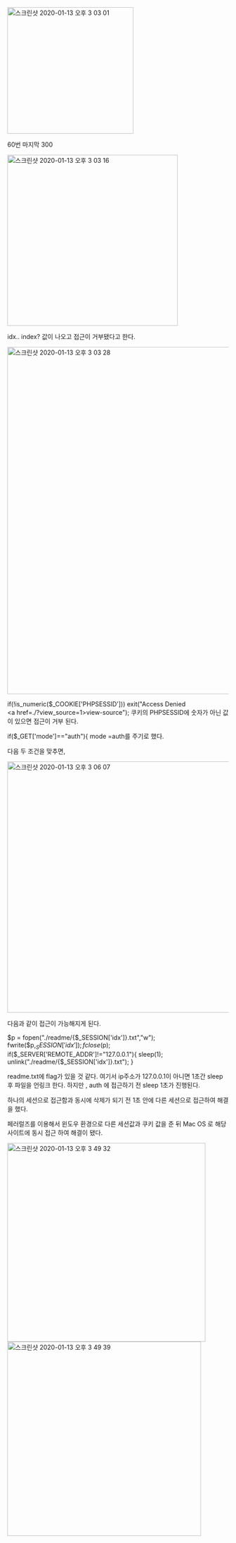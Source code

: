 <img width="287" alt="스크린샷 2020-01-13 오후 3 03 01" src="https://user-images.githubusercontent.com/54495632/72235596-6763de00-3616-11ea-86e1-72ecce384526.png">

60번 마지막 300

<img width="388" alt="스크린샷 2020-01-13 오후 3 03 16" src="https://user-images.githubusercontent.com/54495632/72235604-6d59bf00-3616-11ea-9429-0ebcacb398b3.png">

idx.. index? 값이 나오고 접근이 거부됐다고 한다.

<img width="788" alt="스크린샷 2020-01-13 오후 3 03 28" src="https://user-images.githubusercontent.com/54495632/72235612-7cd90800-3616-11ea-9675-de680adf5dcf.png">

if(!is_numeric($_COOKIE['PHPSESSID'])) exit("Access Denied<br><a href=./?view_source=1>view-source</a>");
쿠키의 PHPSESSID에 숫자가 아닌 값이 있으면 접근이 거부 된다.

if($_GET['mode']=="auth"){
mode =auth를 주기로 했다.

다음 두 조건을 맞추면,

<img width="570" alt="스크린샷 2020-01-13 오후 3 06 07" src="https://user-images.githubusercontent.com/54495632/72235647-a7c35c00-3616-11ea-91cc-d553b33ae130.png">

다음과 같이 접근이 가능해지게 된다.

 $p = fopen("./readme/{$_SESSION['idx']}.txt","w");
  fwrite($p,$_SESSION['idx']);
  fclose($p);
  if($_SERVER['REMOTE_ADDR']!="127.0.0.1"){
    sleep(1);
    unlink("./readme/{$_SESSION['idx']}.txt");
  }

readme.txt에 flag가 있을 것 같다.
여기서 ip주소가 127.0.0.1이 아니면 1초간 sleep 후 파일을 언링크 한다.
하지만 , auth 에 접근하기 전 sleep 1초가 진행된다.

하나의 세션으로 접근함과 동시에
삭제가 되기 전 1초 안에 다른 세션으로 접근하여 해결을 했다.

페러럴즈를 이용해서 윈도우 환경으로 다른 세션값과 쿠키 값을 준 뒤
Mac OS 로 해당 사이트에 동시 접근 하여 해결이 됐다.


<img width="451" alt="스크린샷 2020-01-13 오후 3 49 32" src="https://user-images.githubusercontent.com/54495632/72237213-0986c480-361d-11ea-9378-ece048a3900f.png">

<img width="441" alt="스크린샷 2020-01-13 오후 3 49 39" src="https://user-images.githubusercontent.com/54495632/72237214-0d1a4b80-361d-11ea-9b12-eb7116cabdf7.png">